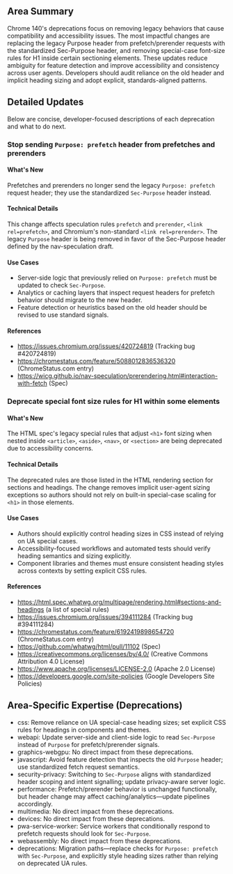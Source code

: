## Area Summary

Chrome 140's deprecations focus on removing legacy behaviors that cause compatibility and accessibility issues. The most impactful changes are replacing the legacy Purpose header from prefetch/prerender requests with the standardized Sec-Purpose header, and removing special-case font-size rules for H1 inside certain sectioning elements. These updates reduce ambiguity for feature detection and improve accessibility and consistency across user agents. Developers should audit reliance on the old header and implicit heading sizing and adopt explicit, standards-aligned patterns.

## Detailed Updates

Below are concise, developer-focused descriptions of each deprecation and what to do next.

### Stop sending `Purpose: prefetch` header from prefetches and prerenders

#### What's New
Prefetches and prerenders no longer send the legacy `Purpose: prefetch` request header; they use the standardized `Sec-Purpose` header instead.

#### Technical Details
This change affects speculation rules `prefetch` and `prerender`, `<link rel=prefetch>`, and Chromium's non-standard `<link rel=prerender>`. The legacy `Purpose` header is being removed in favor of the Sec-Purpose header defined by the nav-speculation draft.

#### Use Cases
- Server-side logic that previously relied on `Purpose: prefetch` must be updated to check `Sec-Purpose`.
- Analytics or caching layers that inspect request headers for prefetch behavior should migrate to the new header.
- Feature detection or heuristics based on the old header should be revised to use standard signals.

#### References
- https://issues.chromium.org/issues/420724819 (Tracking bug #420724819)
- https://chromestatus.com/feature/5088012836536320 (ChromeStatus.com entry)
- https://wicg.github.io/nav-speculation/prerendering.html#interaction-with-fetch (Spec)

### Deprecate special font size rules for H1 within some elements

#### What's New
The HTML spec's legacy special rules that adjust `<h1>` font sizing when nested inside `<article>`, `<aside>`, `<nav>`, or `<section>` are being deprecated due to accessibility concerns.

#### Technical Details
The deprecated rules are those listed in the HTML rendering section for sections and headings. The change removes implicit user-agent sizing exceptions so authors should not rely on built-in special-case scaling for `<h1>` in those elements.

#### Use Cases
- Authors should explicitly control heading sizes in CSS instead of relying on UA special cases.
- Accessibility-focused workflows and automated tests should verify heading semantics and sizing explicitly.
- Component libraries and themes must ensure consistent heading styles across contexts by setting explicit CSS rules.

#### References
- https://html.spec.whatwg.org/multipage/rendering.html#sections-and-headings (a list of special rules)
- https://issues.chromium.org/issues/394111284 (Tracking bug #394111284)
- https://chromestatus.com/feature/6192419898654720 (ChromeStatus.com entry)
- https://github.com/whatwg/html/pull/11102 (Spec)
- https://creativecommons.org/licenses/by/4.0/ (Creative Commons Attribution 4.0 License)
- https://www.apache.org/licenses/LICENSE-2.0 (Apache 2.0 License)
- https://developers.google.com/site-policies (Google Developers Site Policies)

## Area-Specific Expertise (Deprecations)

- css: Remove reliance on UA special-case heading sizes; set explicit CSS rules for headings in components and themes.
- webapi: Update server-side and client-side logic to read `Sec-Purpose` instead of `Purpose` for prefetch/prerender signals.
- graphics-webgpu: No direct impact from these deprecations.
- javascript: Avoid feature detection that inspects the old `Purpose` header; use standardized fetch request semantics.
- security-privacy: Switching to `Sec-Purpose` aligns with standardized header scoping and intent signalling; update privacy-aware server logic.
- performance: Prefetch/prerender behavior is unchanged functionally, but header change may affect caching/analytics—update pipelines accordingly.
- multimedia: No direct impact from these deprecations.
- devices: No direct impact from these deprecations.
- pwa-service-worker: Service workers that conditionally respond to prefetch requests should look for `Sec-Purpose`.
- webassembly: No direct impact from these deprecations.
- deprecations: Migration paths—replace checks for `Purpose: prefetch` with `Sec-Purpose`, and explicitly style heading sizes rather than relying on deprecated UA rules.